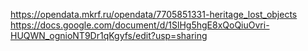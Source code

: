 https://opendata.mkrf.ru/opendata/7705851331-heritage_lost_objects
https://docs.google.com/document/d/1SlHg5hgE8xQoQiuOvri-HUQWN_ognioNT9Dr1qKgyfs/edit?usp=sharing
